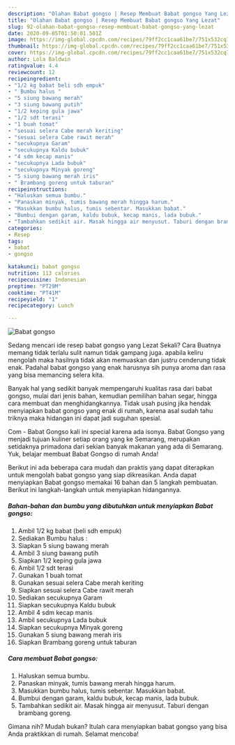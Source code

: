 ```yaml
---
description: "Olahan Babat gongso | Resep Membuat Babat gongso Yang Lezat"
title: "Olahan Babat gongso | Resep Membuat Babat gongso Yang Lezat"
slug: 92-olahan-babat-gongso-resep-membuat-babat-gongso-yang-lezat
date: 2020-09-05T01:50:01.501Z
image: https://img-global.cpcdn.com/recipes/79ff2cc1caa61be7/751x532cq70/babat-gongso-foto-resep-utama.jpg
thumbnail: https://img-global.cpcdn.com/recipes/79ff2cc1caa61be7/751x532cq70/babat-gongso-foto-resep-utama.jpg
cover: https://img-global.cpcdn.com/recipes/79ff2cc1caa61be7/751x532cq70/babat-gongso-foto-resep-utama.jpg
author: Lola Baldwin
ratingvalue: 4.4
reviewcount: 12
recipeingredient:
- "1/2 kg babat beli sdh empuk"
- " Bumbu halus "
- "5 siung bawang merah"
- "3 siung bawang putih"
- "1/2 keping gula jawa"
- "1/2 sdt terasi"
- "1 buah tomat"
- "sesuai selera Cabe merah keriting"
- "sesuai selera Cabe rawit merah"
- "secukupnya Garam"
- "secukupnya Kaldu bubuk"
- "4 sdm kecap manis"
- "secukupnya Lada bubuk"
- "secukupnya Minyak goreng"
- "5 siung bawang merah iris"
- " Brambang goreng untuk taburan"
recipeinstructions:
- "Haluskan semua bumbu."
- "Panaskan minyak, tumis bawang merah hingga harum."
- "Masukkan bumbu halus, tumis sebentar. Masukkan babat."
- "Bumbui dengan garam, kaldu bubuk, kecap manis, lada bubuk."
- "Tambahkan sedikit air. Masak hingga air menyusut. Taburi dengan brambang goreng."
categories:
- Resep
tags:
- babat
- gongso

katakunci: babat gongso 
nutrition: 113 calories
recipecuisine: Indonesian
preptime: "PT29M"
cooktime: "PT41M"
recipeyield: "1"
recipecategory: Lunch

---
```



![Babat gongso](https://img-global.cpcdn.com/recipes/79ff2cc1caa61be7/751x532cq70/babat-gongso-foto-resep-utama.jpg)

Sedang mencari ide resep babat gongso yang Lezat Sekali? Cara Buatnya memang tidak terlalu sulit namun tidak gampang juga. apabila keliru mengolah maka hasilnya tidak akan memuaskan dan justru cenderung tidak enak. Padahal babat gongso yang enak harusnya sih punya aroma dan rasa yang bisa memancing selera kita.

Banyak hal yang sedikit banyak mempengaruhi kualitas rasa dari babat gongso, mulai dari jenis bahan, kemudian pemilihan bahan segar, hingga cara membuat dan menghidangkannya. Tidak usah pusing jika hendak menyiapkan babat gongso yang enak di rumah, karena asal sudah tahu triknya maka hidangan ini dapat jadi suguhan spesial.

Com - Babat Gongso kali ini special karena ada isonya. Babat Gongso yang menjadi tujuan kuliner setiap orang yang ke Semarang, merupakan setidaknya primadona dari sekian banyak makanan yang ada di Semarang. Yuk, belajar membuat Babat Gongso di rumah Anda!


Berikut ini ada beberapa cara mudah dan praktis yang dapat diterapkan untuk mengolah babat gongso yang siap dikreasikan. Anda dapat menyiapkan Babat gongso memakai 16 bahan dan 5 langkah pembuatan. Berikut ini langkah-langkah untuk menyiapkan hidangannya.

<!--inarticleads1-->

##### Bahan-bahan dan bumbu yang dibutuhkan untuk menyiapkan Babat gongso:

1. Ambil 1/2 kg babat (beli sdh empuk)
1. Sediakan  Bumbu halus :
1. Siapkan 5 siung bawang merah
1. Ambil 3 siung bawang putih
1. Siapkan 1/2 keping gula jawa
1. Ambil 1/2 sdt terasi
1. Gunakan 1 buah tomat
1. Gunakan sesuai selera Cabe merah keriting
1. Siapkan sesuai selera Cabe rawit merah
1. Sediakan secukupnya Garam
1. Siapkan secukupnya Kaldu bubuk
1. Ambil 4 sdm kecap manis
1. Ambil secukupnya Lada bubuk
1. Siapkan secukupnya Minyak goreng
1. Gunakan 5 siung bawang merah iris
1. Siapkan  Brambang goreng untuk taburan




<!--inarticleads2-->

##### Cara membuat Babat gongso:

1. Haluskan semua bumbu.
1. Panaskan minyak, tumis bawang merah hingga harum.
1. Masukkan bumbu halus, tumis sebentar. Masukkan babat.
1. Bumbui dengan garam, kaldu bubuk, kecap manis, lada bubuk.
1. Tambahkan sedikit air. Masak hingga air menyusut. Taburi dengan brambang goreng.




Gimana nih? Mudah bukan? Itulah cara menyiapkan babat gongso yang bisa Anda praktikkan di rumah. Selamat mencoba!
